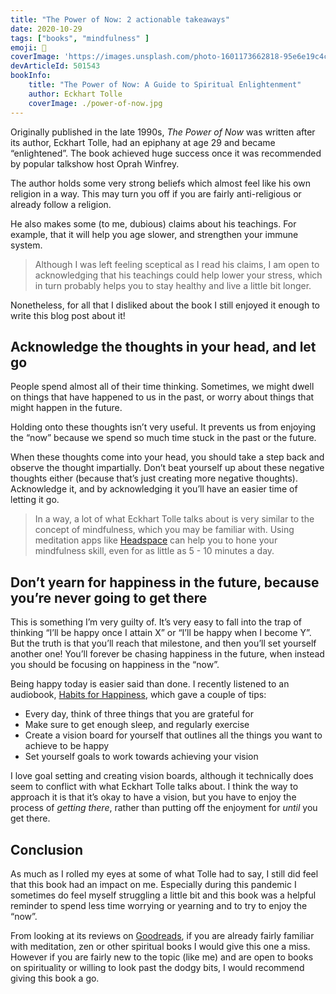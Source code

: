 ```yaml
---
title: "The Power of Now: 2 actionable takeaways"
date: 2020-10-29
tags: ["books", "mindfulness" ]
emoji: 📅
coverImage: 'https://images.unsplash.com/photo-1601173662818-95e6e19c4c50?ixlib=rb-1.2.1&ixid=eyJhcHBfaWQiOjEyMDd9&auto=format&fit=crop&w=2380&q=80'
devArticleId: 501543
bookInfo:
    title: "The Power of Now: A Guide to Spiritual Enlightenment"
    author: Eckhart Tolle
    coverImage: ./power-of-now.jpg
---
```


Originally published in the late 1990s, _The Power of Now_ was written after its author, Eckhart Tolle, had an epiphany at age 29 and became “enlightened”. The book achieved huge success once it was recommended by popular talkshow host Oprah Winfrey.

The author holds some very strong beliefs which almost feel like his own religion in a way. This may turn you off if you are fairly anti-religious or already follow a religion. 

He also makes some (to me, dubious) claims about his teachings. For example, that it will help you age slower, and strengthen your immune system. 

> Although I was left feeling sceptical as I read his claims, I am open to acknowledging that his teachings could help lower your stress, which in turn probably helps you to stay healthy and live a little bit longer.

Nonetheless, for all that I disliked about the book I still enjoyed it enough to write this blog post about it!

## Acknowledge the thoughts in your head, and let go
People spend almost all of their time thinking. Sometimes, we might dwell on things that have happened to us in the past, or worry about things that might happen in the future.

Holding onto these thoughts isn’t very useful. It prevents us from enjoying the “now” because we spend so much time stuck in the past or the future.

When these thoughts come into your head, you should take a step back and observe the thought impartially. Don’t beat yourself up about these negative thoughts either (because that’s just creating more negative thoughts). Acknowledge it, and by acknowledging it you’ll have an easier time of letting it go.

> In a way, a lot of what Eckhart Tolle talks about is very similar to the concept of mindfulness, which you may be familiar with. Using meditation apps like [Headspace](https://www.headspace.com/mindfulness) can help you to hone your mindfulness skill, even for as little as 5 - 10 minutes a day.

## Don’t yearn for  happiness in the future, because you’re never going to get there
This is something I’m very guilty of. It’s very easy to fall into the trap of thinking “I’ll be happy once I attain X” or “I’ll be happy when I become Y”. But the truth is that you’ll reach that milestone, and then you’ll set yourself another one! You’ll forever be chasing happiness in the future, when instead you should be focusing on happiness in the “now”. 

Being happy today is easier said than done. I recently listened to an audiobook, [Habits for Happiness](https://www.audible.com.au/pd/Habits-for-Happiness-Audiobook/B082FM2ZKJ), which gave a couple of tips:

* Every day, think of three things that you are grateful for
* Make sure to get enough sleep, and regularly exercise
* Create a vision board for yourself that outlines all the things you want to achieve to be happy
* Set yourself goals to work towards achieving your vision

I love goal setting and creating vision boards, although it technically does seem to conflict with what Eckhart Tolle talks about. I think the way to approach it is that it’s okay to have a vision, but you have to enjoy the process of _getting there_, rather than putting off the enjoyment for _until_ you get there.

## Conclusion
As much as I rolled my eyes at some of what Tolle had to say, I still did feel that this book had an impact on me. Especially during this pandemic I sometimes do feel myself struggling a little bit and this book was a helpful reminder to spend less time worrying or yearning and to try to enjoy the “now”.

From looking at its reviews on [Goodreads](https://www.goodreads.com/book/show/6708.The_Power_of_Now), if you are already fairly familiar with meditation, zen or other spiritual books I would give this one a miss. However if you are fairly new to the topic (like me) and are open to books on spirituality or willing to look past the dodgy bits, I would recommend giving this book a go.